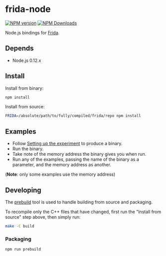 # frida-node

[![NPM version][npm-v-image]][npm-link]
[![NPM Downloads][npm-dm-image]][npm-link]


Node.js bindings for [Frida](http://www.frida.re).

## Depends

- Node.js 0.12.x

## Install

Install from binary:

```sh
npm install
```

Install from source:

```sh
FRIDA=/absolute/path/to/fully/compiled/frida/repo npm install
```

## Examples

* Follow [Setting up the experiment](http://www.frida.re/docs/functions/) to
  produce a binary.
* Run the binary.
* Take note of the memory address the binary gives you when run.
* Run any of the examples, passing the name of the binary as a parameter, and
  the memory address as another.

(**Note**: only some examples use the memory address)

## Developing

The [prebuild](https://github.com/mafintosh/prebuild) tool is used to handle
building from source and packaging.

To recompile only the C++ files that have changed, first run the
"Install from source" step above, then simply run:

```sh
make -C build
```

### Packaging

```sh
npm run prebuild
```

[npm-link]: https://www.npmjs.com/package/frida
[npm-v-image]: https://img.shields.io/npm/v/frida.svg
[npm-dm-image]: https://img.shields.io/npm/dm/frida.svg
[travis-image]: https://img.shields.io/travis/SuperPaintman/frida-node/master.svg?label=linux
[travis-url]: https://travis-ci.org/SuperPaintman/frida-node
[appveyor-image]: https://img.shields.io/appveyor/ci/SuperPaintman/frida-node/master.svg?label=windows
[appveyor-url]: https://ci.appveyor.com/project/SuperPaintman/frida-node
[coveralls-image]: https://img.shields.io/coveralls/SuperPaintman/frida-node/master.svg
[coveralls-url]: https://coveralls.io/r/SuperPaintman/frida-node?branch=master
